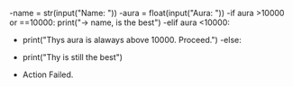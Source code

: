 -name = str(input("Name: "))
-aura = float(input("Aura: "))
-if aura >10000 or ==10000:
  print("-> name, is the best")
-elif aura <10000:
-  print("Thys aura is alaways above 10000. Proceed.")
-else:
-  print("Thy is still the best")

- Action Failed.
